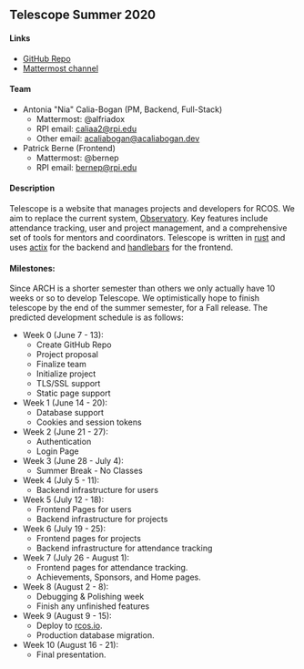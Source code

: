 ## Telescope Summer 2020

#### Links
- [GitHub Repo](https://github.com/rcos/Telescope)
- [Mattermost channel](https://chat.rcos.io/rcos/channels/telescope)

#### Team
- Antonia "Nia" Calia-Bogan (PM, Backend, Full-Stack)
    - Mattermost: @alfriadox
    - RPI email: caliaa2@rpi.edu
    - Other email: acaliabogan@acaliabogan.dev
- Patrick Berne (Frontend)
    - Mattermost: @bernep
    - RPI email: bernep@rpi.edu

#### Description
Telescope is a website that manages projects and developers for RCOS.
We aim to replace the current system, 
[Observatory](https://github.com/rcos/observatory-server).
Key features include attendance tracking, user and project management,
and a comprehensive set of tools for mentors and coordinators. Telescope
is written in [rust](https://www.rust-lang.org/) and uses 
[actix](https://actix.rs/) for the backend and 
[handlebars](https://handlebarsjs.com/) for the frontend.

#### Milestones:
Since ARCH is a shorter semester than others we only actually have 10 weeks or
so to develop Telescope. We optimistically hope to finish telescope by the end
of the summer semester, for a Fall release. The predicted development schedule
is as follows:
- Week 0 (June 7 - 13):
    - Create GitHub Repo
    - Project proposal
    - Finalize team
    - Initialize project
    - TLS/SSL support
    - Static page support
- Week 1 (June 14 - 20):
    - Database support
    - Cookies and session tokens
- Week 2 (June 21 - 27):
    - Authentication 
    - Login Page
- Week 3 (June 28 - July 4):
    - Summer Break - No Classes
- Week 4 (July 5 - 11):
    - Backend infrastructure for users
- Week 5 (July 12 - 18):
    - Frontend Pages for users
    - Backend infrastructure for projects
- Week 6 (July 19 - 25):
    - Frontend pages for projects
    - Backend infrastructure for attendance tracking
- Week 7 (July 26 - August 1):
    - Frontend pages for attendance tracking.
    - Achievements, Sponsors, and Home pages.
- Week 8 (August 2 - 8):
    - Debugging & Polishing week
    - Finish any unfinished features
- Week 9 (August 9 - 15):
    - Deploy to [rcos.io](https://rcos.io).
    - Production database migration.
- Week 10 (August 16 - 21):
    - Final presentation.